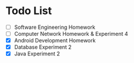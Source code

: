 # Todo List

  - [ ] Software Engineering Homework
  - [ ] Computer Network Homework & Experiment 4
  - [x] Android Development Homework
  - [x] Database Experiment 2
  - [x] Java Experiment 2
